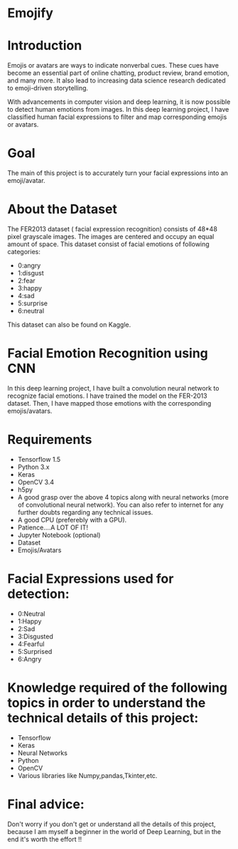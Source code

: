 # Emojify



# Introduction
Emojis or avatars are ways to indicate nonverbal cues. These cues have become an essential part of online chatting, product review, brand emotion, and many more. It also lead to increasing data science research dedicated to emoji-driven storytelling.

With advancements in computer vision and deep learning, it is now possible to detect human emotions from images. In this deep learning project, I have classified human facial expressions to filter and map corresponding emojis or avatars.

# Goal
The main of this project is to accurately turn your facial expressions into an emoji/avatar.

# About the Dataset
The FER2013 dataset ( facial expression recognition) consists of 48*48 pixel grayscale images. The images are centered and occupy an equal amount of space. This dataset consist of facial emotions of following categories:

- 0:angry
- 1:disgust
- 2:fear
- 3:happy
- 4:sad
- 5:surprise
- 6:neutral

This dataset can also be found on Kaggle.

# Facial Emotion Recognition using CNN
In this deep learning project, I have built a convolution neural network to recognize facial emotions. I have trained the model on the FER-2013 dataset. Then, I have mapped those emotions with the corresponding emojis/avatars.

# Requirements
- Tensorflow 1.5
- Python 3.x
- Keras
- OpenCV 3.4
- h5py
- A good grasp over the above 4 topics along with neural networks (more of convolutional neural network). You can also refer to internet for any further doubts regarding any technical issues.
- A good CPU (preferebly with a GPU).
- Patience....A LOT OF IT!
- Jupyter Notebook (optional)
- Dataset
- Emojis/Avatars

# Facial Expressions used for detection:
- 0:Neutral
- 1:Happy
- 2:Sad
- 3:Disgusted
- 4:Fearful
- 5:Surprised
- 6:Angry

# Knowledge required of the following topics in order to understand the technical details of this project:
- Tensorflow
- Keras
- Neural Networks
- Python
- OpenCV
- Various libraries like Numpy,pandas,Tkinter,etc.

# Final advice:
Don't worry if you don't get or understand all the details of this project, because I am myself a beginner in the world of Deep Learning, but in the end it's worth the effort !!
